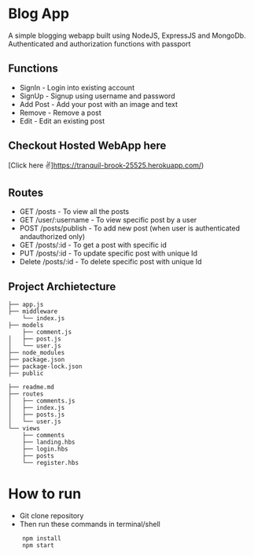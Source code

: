 # Blog App

A simple blogging webapp built using NodeJS, ExpressJS and MongoDb. Authenticated and authorization functions with passport

## Functions

- SignIn - Login into existing account
- SignUp - Signup using username and password
- Add Post - Add your post with an image and text
- Remove - Remove a post
- Edit - Edit an existing post

## Checkout Hosted WebApp here

[Click here ✌]https://tranquil-brook-25525.herokuapp.com/)

## Routes

- GET /posts - To view all the posts
- GET /user/:username - To view specific post by a user
- POST /posts/publish - To add new post (when user is authenticated andauthorized only)
- GET /posts/:id - To get a post with specific id
- PUT /posts/:id - To update specific post with unique Id
- Delete /posts/:id - To delete specific post with unique Id

## Project Archietecture

```tree
├── app.js
├── middleware
    └── index.js
├── models
    ├── comment.js
│   ├── post.js
│   └── user.js
├── node_modules
├── package.json
├── package-lock.json
├── public

├── readme.md
├── routes
│   ├── comments.js
│   ├── index.js
│   ├── posts.js
│   └── user.js
└── views
    ├── comments
    ├── landing.hbs
    ├── login.hbs
    ├── posts
    └── register.hbs
```

# How to run

- Git clone repository
- Then run these commands in terminal/shell

```npm
    npm install
    npm start
```
